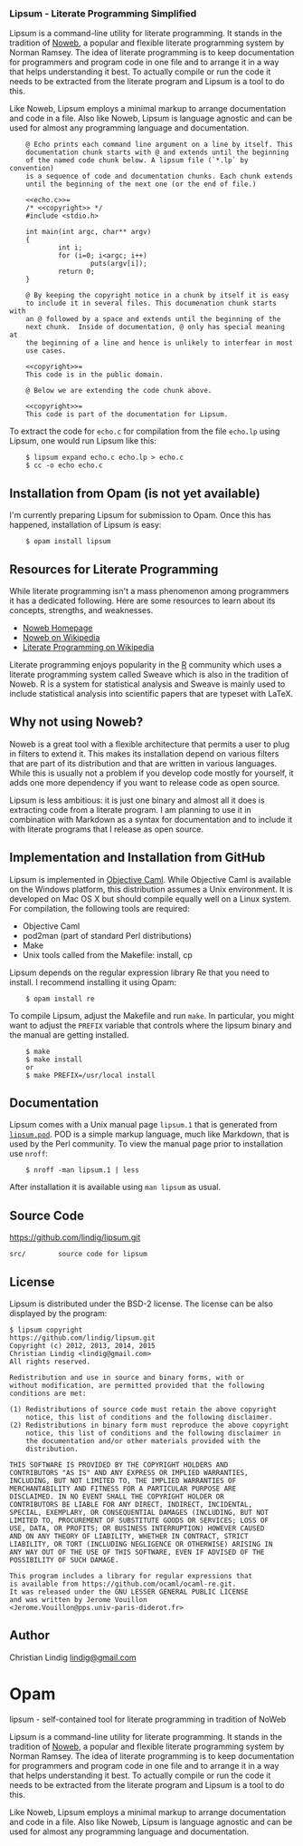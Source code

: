 
### Lipsum - Literate Programming Simplified

Lipsum is a command-line utility for literate programming. It stands in the
tradition of [Noweb](http://www.cs.tufts.edu/~nr/noweb/), a popular and
flexible literate programming system by Norman Ramsey. The idea of literate
programming is to keep documentation for programmers and program code in
one file and to arrange it in a way that helps understanding it best. To
actually compile or run the code it needs to be extracted from the literate
program and Lipsum is a tool to do this.

Like Noweb, Lipsum employs a minimal markup to arrange documentation and
code in a file. Also like Noweb, Lipsum is language agnostic and can be
used for almost any programming language and documentation.

        @ Echo prints each command line argument on a line by itself. This
        documentation chunk starts with @ and extends until the beginning
        of the named code chunk below. A lipsum file (`*.lp` by convention)
        is a sequence of code and documentation chunks. Each chunk extends
        until the beginning of the next one (or the end of file.)

        <<echo.c>>=
        /* <<copyright>> */
        #include <stdio.h>

        int main(int argc, char** argv)
        {
                int i;
                for (i=0; i<argc; i++)
                        puts(argv[i]);
                return 0;
        }

        @ By keeping the copyright notice in a chunk by itself it is easy
        to include it in several files. This documenation chunk starts with
        an @ followed by a space and extends until the beginning of the
        next chunk.  Inside of documentation, @ only has special meaning at
        the beginning of a line and hence is unlikely to interfear in most
        use cases.

        <<copyright>>=
        This code is in the public domain.

        @ Below we are extending the code chunk above. 

        <<copyright>>=
        This code is part of the documentation for Lipsum.


To extract the code for `echo.c` for compilation from the file `echo.lp`
using Lipsum, one would run Lipsum like this:

        $ lipsum expand echo.c echo.lp > echo.c
        $ cc -o echo echo.c

## Installation from Opam (is not yet available)

I'm currently preparing Lipsum for submission to Opam. Once this has
happened, installation of Lipsum is easy:

        $ opam install lipsum

            
## Resources for Literate Programming

While literate programming isn't a mass phenomenon among programmers it has
a dedicated following. Here are some resources to learn about its concepts,
strengths, and weaknesses.

* [Noweb Homepage](http://www.cs.tufts.edu/~nr/noweb/)
* [Noweb on Wikipedia](http://en.wikipedia.org/wiki/Noweb)
* [Literate Programming on 
        Wikipedia](http://en.wikipedia.org/wiki/Literate_programming)

Literate programming enjoys popularity in the [R](www.r-project.org/)
community which uses a literate programming system called Sweave which is
also in the tradition of Noweb. R is a system for statistical analysis and
Sweave is mainly used to include statistical analysis into scientific
papers that are typeset with LaTeX.

## Why not using Noweb?

Noweb is a great tool with a flexible architecture that permits a user to
plug in filters to extend it. This makes its installation depend on various
filters that are part of its distribution and that are written in various
languages. While this is usually not a problem if you develop code mostly
for yourself, it adds one more dependency if you want to release code as
open source.

Lipsum is less ambitious: it is just one binary and almost all it does is
extracting code from a literate program. I am planning to use it in
combination with Markdown as a syntax for documentation and to include it
with literate programs that I release as open source.

## Implementation and Installation from GitHub

Lipsum is implemented in [Objective Caml](http://caml.inria.fr/). While
Objective Caml is available on the Windows platform, this distribution
assumes a Unix environment. It is developed on Mac OS X but should compile
equally well on a Linux system. For compilation, the following tools are
required:

* Objective Caml
* pod2man (part of standard Perl distributions)
* Make
* Unix tools called from the Makefile: install, cp

Lipsum depends on the regular expression library Re that you need to
install. I recommend installing it using Opam:

        $ opam install re

To compile Lipsum, adjust the Makefile and run `make`. In particular, you
might want to adjust the `PREFIX` variable that controls where the lipsum
binary and the manual are getting installed.

        $ make
        $ make install 
        or
        $ make PREFIX=/usr/local install

## Documentation

Lipsum comes with a Unix manual page `lipsum.1` that is generated from
[`lipsum.pod`](lipsum/blob/master/lipsum.pod). POD is a simple markup
language, much like Markdown, that is used by the Perl community. To view
the manual page prior to installation use `nroff`:

        $ nroff -man lipsum.1 | less
        
After installation it is available using `man lipsum` as usual.

## Source Code

https://github.com/lindig/lipsum.git

    src/        source code for lipsum

## License

Lipsum is distributed under the BSD-2 license. The license can be also
displayed by the program:

    $ lipsum copyright
    https://github.com/lindig/lipsum.git
    Copyright (c) 2012, 2013, 2014, 2015 
    Christian Lindig <lindig@gmail.com>
    All rights reserved.

    Redistribution and use in source and binary forms, with or
    without modification, are permitted provided that the following
    conditions are met:

    (1) Redistributions of source code must retain the above copyright
        notice, this list of conditions and the following disclaimer.
    (2) Redistributions in binary form must reproduce the above copyright
        notice, this list of conditions and the following disclaimer in
        the documentation and/or other materials provided with the
        distribution.

    THIS SOFTWARE IS PROVIDED BY THE COPYRIGHT HOLDERS AND
    CONTRIBUTORS "AS IS" AND ANY EXPRESS OR IMPLIED WARRANTIES,
    INCLUDING, BUT NOT LIMITED TO, THE IMPLIED WARRANTIES OF
    MERCHANTABILITY AND FITNESS FOR A PARTICULAR PURPOSE ARE
    DISCLAIMED. IN NO EVENT SHALL THE COPYRIGHT HOLDER OR
    CONTRIBUTORS BE LIABLE FOR ANY DIRECT, INDIRECT, INCIDENTAL,
    SPECIAL, EXEMPLARY, OR CONSEQUENTIAL DAMAGES (INCLUDING, BUT NOT
    LIMITED TO, PROCUREMENT OF SUBSTITUTE GOODS OR SERVICES; LOSS OF
    USE, DATA, OR PROFITS; OR BUSINESS INTERRUPTION) HOWEVER CAUSED
    AND ON ANY THEORY OF LIABILITY, WHETHER IN CONTRACT, STRICT
    LIABILITY, OR TORT (INCLUDING NEGLIGENCE OR OTHERWISE) ARISING IN
    ANY WAY OUT OF THE USE OF THIS SOFTWARE, EVEN IF ADVISED OF THE
    POSSIBILITY OF SUCH DAMAGE.

    This program includes a library for regular expressions that
    is available from https://github.com/ocaml/ocaml-re.git.
    It was released under the GNU LESSER GENERAL PUBLIC LICENSE
    and was written by Jerome Vouillon 
    <Jerome.Vouillon@pps.univ-paris-diderot.fr>

## Author

Christian Lindig <lindig@gmail.com>

# Opam
lipsum - self-contained tool for literate programming in tradition of NoWeb

Lipsum is a command-line utility for literate programming. It stands in the
tradition of [Noweb](http://www.cs.tufts.edu/~nr/noweb/), a popular and
flexible literate programming system by Norman Ramsey. The idea of literate
programming is to keep documentation for programmers and program code in
one file and to arrange it in a way that helps understanding it best. To
actually compile or run the code it needs to be extracted from the literate
program and Lipsum is a tool to do this.

Like Noweb, Lipsum employs a minimal markup to arrange documentation and
code in a file. Also like Noweb, Lipsum is language agnostic and can be
used for almost any programming language and documentation.


